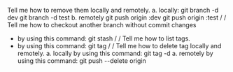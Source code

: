 Tell me how to remove them locally and remotely.
a. locally:
git branch -d dev
git branch -d test
b. remotely
git push origin :dev
git push origin :test
/
/
Tell me how to checkout another branch without commit changes
- by using this command: git stash
/
/
Tell me how to list tags.
- by using this command: git tag
/
/
Tell me how to delete tag locally and remotely.
a. locally
by using this command: git tag -d <tag name>
a. remotely
by using this command: git push --delete origin <tag name>